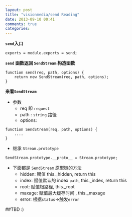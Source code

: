 ```yaml
---
layout: post
title: "visionmedia/send Reading"
date: 2013-09-10 00:41
comments: true
categories: 
---
```


**`send`入口**

```
exports = module.exports = send;
```

**`send` 函数返回 `SendStream` 构造函数**

```
function send(req, path, options) {
	return new SendStream(req, path, options);
}
```

**来看`SendStream`**

 - 参数 
   - req 即 `request`
   - path : `string` 路径
   - options: 

```
function SendStream(req, path, options) {
	....
}
```
 - 继承 `Stream.prototype`

```
SendStream.prototype.__proto__ = Stream.prototype;
```

 - 下面都是 `SendStream` 原型链的方法
   - hidden: 赋值 this._hidden, return this
   - index: 赋值默认的 index `path`, this._index, return this
   - root: 赋值根路径,  this._root 
   - maxage: 赋值最大缓存时间 , this._maxage
   - error: 根据`status`->触发`error`
		

##TBD :)
